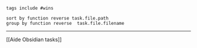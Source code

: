 
````tasks

tags include #wins

sort by function reverse task.file.path
group by function reverse  task.file.filename 
````

---
[[Aide Obsidian tasks]]